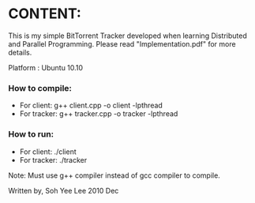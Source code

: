 # CONTENT:
This is my simple BitTorrent Tracker developed when learning Distributed and Parallel Programming.
Please read "Implementation.pdf" for more details.

Platform : Ubuntu 10.10



### How to compile:
- For client: g++ client.cpp -o client -lpthread
- For tracker: g++ tracker.cpp -o tracker -lpthread



### How to run:
- For client: ./client
- For tracker: ./tracker

Note: Must use g++ compiler instead of gcc compiler to compile.



Written by,
Soh Yee Lee
2010 Dec

